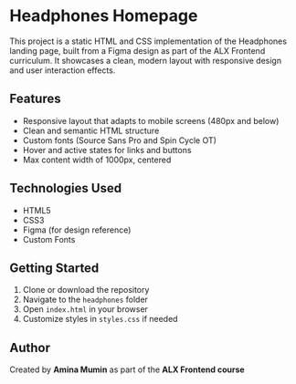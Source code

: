 # Headphones Homepage

This project is a static HTML and CSS implementation of the Headphones landing page, built from a Figma design as part of the ALX Frontend curriculum. It showcases a clean, modern layout with responsive design and user interaction effects.

## Features

- Responsive layout that adapts to mobile screens (480px and below)  
- Clean and semantic HTML structure  
- Custom fonts (Source Sans Pro and Spin Cycle OT)  
- Hover and active states for links and buttons  
- Max content width of 1000px, centered  

## Technologies Used

- HTML5  
- CSS3  
- Figma (for design reference)  
- Custom Fonts  

## Getting Started

1. Clone or download the repository  
2. Navigate to the `headphones` folder  
3. Open `index.html` in your browser  
4. Customize styles in `styles.css` if needed

## Author

Created by **Amina Mumin** as part of the **ALX Frontend course**
